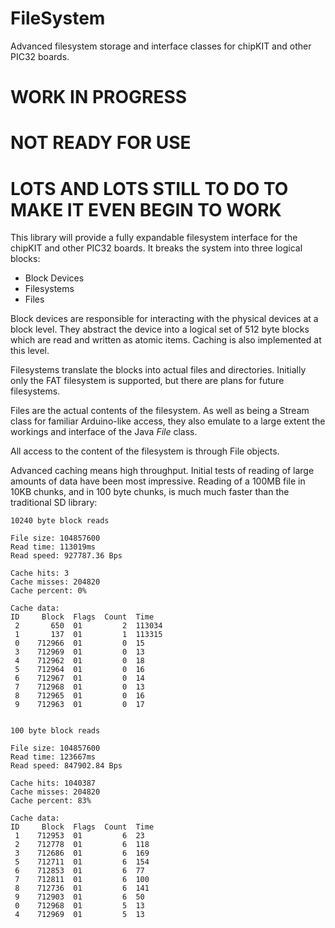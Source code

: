 FileSystem
==========

Advanced filesystem storage and interface classes for chipKIT and
other PIC32 boards.

# WORK IN PROGRESS

# NOT READY FOR USE

# LOTS AND LOTS STILL TO DO TO MAKE IT EVEN BEGIN TO WORK

This library will provide a fully expandable filesystem interface
for the chipKIT and other PIC32 boards.  It breaks the system into
three logical blocks:

* Block Devices
* Filesystems
* Files

Block devices are responsible for interacting with the physical
devices at a block level. They abstract the device into a logical
set of 512 byte blocks which are read and written as atomic items.
Caching is also implemented at this level.

Filesystems translate the blocks into actual files and directories.
Initially only the FAT filesystem is supported, but there are plans
for future filesystems.

Files are the actual contents of the filesystem.  As well as being
a Stream class for familiar Arduino-like access, they also emulate
to a large extent the workings and interface of the Java *File* class.

All access to the content of the filesystem is through File objects.

Advanced caching means high throughput.  Initial tests of reading of
large amounts of data have been most impressive.  Reading of a 100MB
file in 10KB chunks, and in 100 byte chunks, is much much faster
than the traditional SD library:

    10240 byte block reads

    File size: 104857600
    Read time: 113019ms
    Read speed: 927787.36 Bps

    Cache hits: 3
    Cache misses: 204820
    Cache percent: 0%

    Cache data:
    ID     Block  Flags  Count  Time
     2       650  01         2  113034
     1       137  01         1  113315
     0    712966  01         0  15
     3    712969  01         0  13
     4    712962  01         0  18
     5    712964  01         0  16
     6    712967  01         0  14
     7    712968  01         0  13
     8    712965  01         0  16
     9    712963  01         0  17
    

    100 byte block reads

    File size: 104857600
    Read time: 123667ms
    Read speed: 847902.84 Bps

    Cache hits: 1040387
    Cache misses: 204820
    Cache percent: 83%

    Cache data:
    ID     Block  Flags  Count  Time
     1    712953  01         6  23
     2    712778  01         6  118
     3    712686  01         6  169
     5    712711  01         6  154
     6    712853  01         6  77
     7    712811  01         6  100
     8    712736  01         6  141
     9    712903  01         6  50
     0    712968  01         5  13
     4    712969  01         5  13
